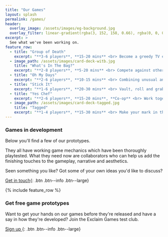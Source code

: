 ```yaml
---
title: "Our Games"
layout: splash
permalink: /games/
header:
  overlay_image: /assets/images/eg-background.jpg
  overlay_filter: linear-gradient(rgba(3, 152, 158, 0.66), rgba(0, 0, 0, 0.66))
excerpt: >
  See what we've been working on.
feature_row:
  - title: "Group of Death"
    excerpt: "**3-6 players**, **15-20 mins** <br> Become a greedy TV exec, fighting to fix a football tournament draw so you get to show the biggest games."
  - image_path: /assets/images/card-deck-witb.jpg
    title: "What's In The Bag?"
    excerpt: "**2-8 players**, **5-20 mins** <br> Compete against other caddies trying to put together the best set of golf clubs for the highest paying punters."
  - title: "Oh My Days"
    excerpt: "**2-6 players**, **10-15 mins** <br> Combining unusual and iconic moments from history in a strategic trick-taking game with a blackjack-style twist."
  - title: "Stick It"
    excerpt: "**1-6 players**, **20-30 mins** <br> Vault, roll and grab your way around a city, taking on gravity-defying parkour challenges to become the ultimate street athlete."
  - title: "Yes Chef"
    excerpt: "**2-6 players**, **15-20 mins**, **Co-op** <br> Work together to deliver meals through the cooking line and onto tables before the diners get restless."
  - image_path: /assets/images/card-deck-tagged.jpg
    title: "Tagged"
    excerpt: "**1-4 players**, **15-30 mins** <br> Make your mark in the graffiti world, developing your style and technique while avoiding the authorities."
---
```


### Games in development

Below you'll find a few of our prototypes.

They all have working game mechanics which have been thoroughly playtested. What they need now are collaborators who can help us add the finishing touches to the gameplay, narrative and aesthetics. 

Seen something you like? Got some of your own ideas you'd like to discuss?

[<i class="fa fa-comment-dots"></i> Get in touch](mailto:hello@exclaimgames.com){: .btn .btn--info .btn--large}

{% include feature_row %}

### Get free game prototypes

Want to get your hands on our games before they're released and have a say in how they're developed? Join the Exclaim Games test club.

[Sign up <i class="fa fa-angle-right"></i>](https://exclaimgames.beehiiv.com/subscribe){: .btn .btn--info .btn--large}
